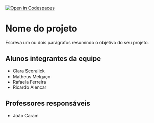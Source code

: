 [![Open in Codespaces](https://classroom.github.com/assets/launch-codespace-f4981d0f882b2a3f0472912d15f9806d57e124e0fc890972558857b51b24a6f9.svg)](https://classroom.github.com/open-in-codespaces?assignment_repo_id=10688256)
# Nome do projeto
Escreva um ou dois parágrafos resumindo o objetivo do seu projeto.

## Alunos integrantes da equipe

* Clara Scoralick
* Matheus Melgaço
* Rafaela Ferreira
* Ricardo Alencar


## Professores responsáveis

* João Caram

